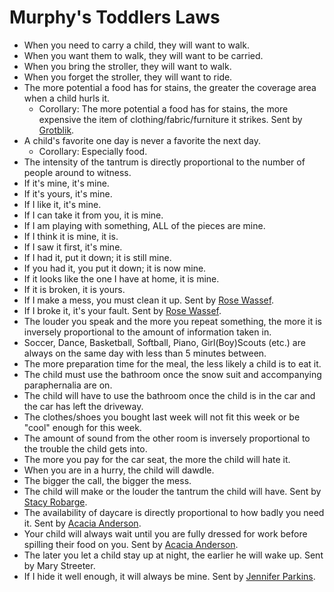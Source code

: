 # Murphy's Toddlers Laws

* When you need to carry a child, they will want to walk.  
* When you want them to walk, they will want to be carried.  
* When you bring the stroller, they will want to walk.  
* When you forget the stroller, they will want to ride.  
* The more potential a food has for stains, the greater the coverage area when a child hurls it.  
  * Corollary: The more potential a food has for stains, the more expensive the item of clothing/fabric/furniture it strikes. Sent by [Grotblik](mailto:grotblik@hotmail.com).  
* A child's favorite one day is never a favorite the next day.  
  * Corollary: Especially food.  
* The intensity of the tantrum is directly proportional to the number of people around to witness.  
* If it's mine, it's mine.  
* If it's yours, it's mine.  
* If I like it, it's mine.  
* If I can take it from you, it is mine.  
* If I am playing with something, ALL of the pieces are mine.  
* If I think it is mine, it is.  
* If I saw it first, it's mine.  
* If I had it, put it down; it is still mine.  
* If you had it, you put it down; it is now mine.  
* If it looks like the one I have at home, it is mine.  
* If it is broken, it is yours.  
* If I make a mess, you must clean it up. Sent by [Rose Wassef](mailto:black3ivy@yahoo.com).  
* If I broke it, it's your fault. Sent by [Rose Wassef](mailto:black3ivy@yahoo.com).  
* The louder you speak and the more you repeat something, the more it is inversely proportional to the amount of information taken in.  
* Soccer, Dance, Basketball, Softball, Piano, Girl(Boy)Scouts (etc.) are always on the same day with less than 5 minutes between.  
* The more preparation time for the meal, the less likely a child is to eat it.  
* The child must use the bathroom once the snow suit and accompanying paraphernalia are on.  
* The child will have to use the bathroom once the child is in the car and the car has left the driveway.  
* The clothes/shoes you bought last week will not fit this week or be "cool" enough for this week.  
* The amount of sound from the other room is inversely proportional to the trouble the child gets into.  
* The more you pay for the car seat, the more the child will hate it.  
* When you are in a hurry, the child will dawdle.  
* The bigger the call, the bigger the mess.  
* The child will make or the louder the tantrum the child will have. Sent by [Stacy Robarge](mailto:srobarge@dccca.org).  
* The availability of daycare is directly proportional to how badly you need it. Sent by [Acacia Anderson](mailto:Acacia210@msn.com).  
* Your child will always wait until you are fully dressed for work before spilling their food on you. Sent by [Acacia Anderson](mailto:Acacia210@msn.com).  
* The later you let a child stay up at night, the earlier he will wake up. Sent by Mary Streeter.  
* If I hide it well enough, it will always be mine. Sent by [Jennifer Parkins](mailto:jenniferp2k3@sympatico.ca).
